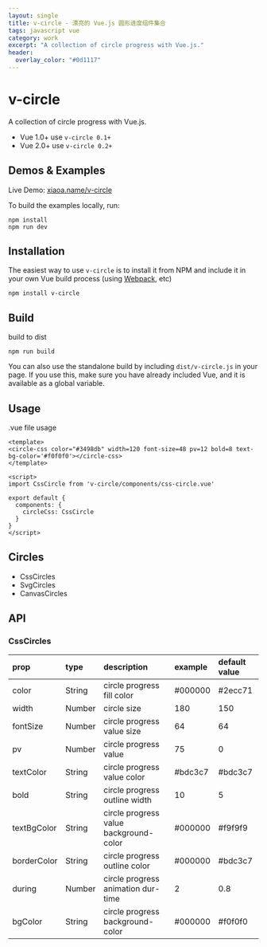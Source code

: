 ```yaml
---
layout: single
title: v-circle - 漂亮的 Vue.js 圆形进度组件集合
tags: javascript vue
category: work
excerpt: "A collection of circle progress with Vue.js."
header:
  overlay_color: "#0d1117"
---
```


# v-circle

A collection of circle progress with Vue.js.

- Vue 1.0+ use `v-circle 0.1+`
- Vue 2.0+ use `v-circle 0.2+`

## Demos & Examples

Live Demo: [xiaoa.name/v-circle](//xiaoa.name/v-circle/)

To build the examples locally, run:

```
npm install
npm run dev
```

## Installation

The easiest way to use `v-circle` is to install it from NPM and include it in your own Vue build process (using [Webpack](https://webpack.github.io/), etc)

```
npm install v-circle
```

## Build

build to dist

```
npm run build
```

You can also use the standalone build by including `dist/v-circle.js` in your page. If you use this, make sure you have already included Vue, and it is available as a global variable.

## Usage

.vue file usage

```
<template>
<circle-css color="#3498db" width=120 font-size=48 pv=12 bold=8 text-bg-color='#f0f0f0'></circle-css>
</template>

<script>
import CssCircle from 'v-circle/components/css-circle.vue'

export default {
  components: {
    circleCss: CssCircle
  }
}
</script>
```

## Circles

- CssCircles
- SvgCircles
- CanvasCircles

## API

### CssCircles

| prop        | type   | description                            | example | default value |
| :---------- | :----- | :------------------------------------- | :------ | :------------ |
| color       | String | circle progress fill color             | #000000 | #2ecc71       |
| width       | Number | circle size                            | 180     | 150           |
| fontSize    | Number | circle progress value size             | 64      | 64            |
| pv          | Number | circle progress value                  | 75      | 0             |
| textColor   | String | circle progress value color            | #bdc3c7 | #bdc3c7       |
| bold        | String | circle progress outline width          | 10      | 5             |
| textBgColor | String | circle progress value background-color | #000000 | #f9f9f9       |
| borderColor | String | circle progress outline color          | #000000 | #bdc3c7       |
| during      | Number | circle progress animation dur-time     | 2       | 0.8           |
| bgColor     | String | circle progress background-color       | #000000 | #f0f0f0       |

